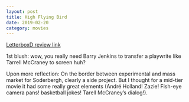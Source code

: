 ```yaml
---
layout: post
title: High Flying Bird
date: 2019-02-20
category: movies
---
```

 
[LetterboxD review link](https://letterboxd.com/samarthbhaskar/film/high-flying-bird/)

1st blush: wow, you really need Barry Jenkins to transfer a playwrite like Tarrell McCraney to screen huh?

Upon more reflection: On the border between experimental and mass market for Soderbergh, clearly a side project. But I thought for a mid-tier movie it had some really great elements (André Holland! Zazie! Fish-eye camera pans! basketball jokes! Tarell McCraney’s dialog!). 